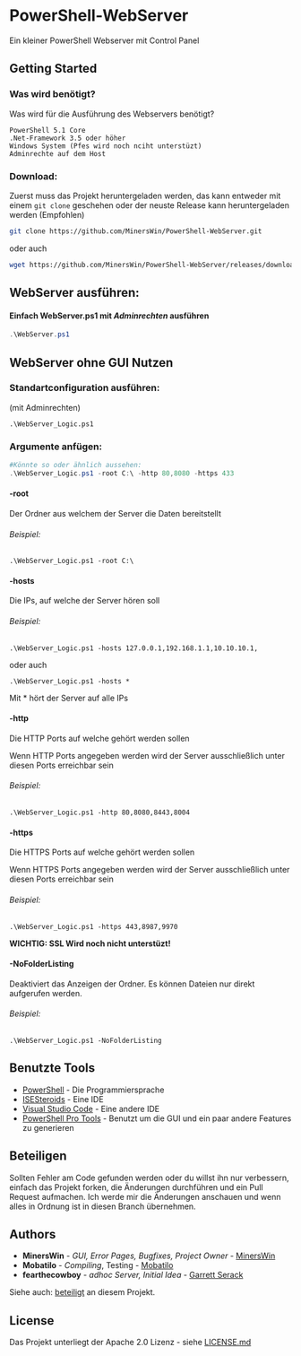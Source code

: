 # PowerShell-WebServer
Ein kleiner PowerShell Webserver mit Control Panel

## Getting Started

### Was wird benötigt?

Was wird für die Ausführung des Webservers benötigt?

```
PowerShell 5.1 Core
.Net-Framework 3.5 oder höher
Windows System (Pfes wird noch nciht unterstüzt)
Adminrechte auf dem Host
```

### Download:

Zuerst muss das Projekt heruntergeladen werden, das kann entweder mit einem ```git clone``` geschehen oder der neuste Release kann heruntergeladen werden (Empfohlen)

```bash
git clone https://github.com/MinersWin/PowerShell-WebServer.git
```

oder auch

```bash
wget https://github.com/MinersWin/PowerShell-WebServer/releases/download/v.1.0/WebServer.zip
```

## WebServer ausführen:

#### Einfach WebServer.ps1 mit ***Adminrechten*** ausführen

```powershell
.\WebServer.ps1
```

## WebServer ohne GUI Nutzen

### Standartconfiguration ausführen:

(mit Adminrechten)

```
.\WebServer_Logic.ps1
```

### Argumente anfügen:

```powershell
#Könnte so oder ähnlich aussehen:
.\WebServer_Logic.ps1 -root C:\ -http 80,8080 -https 433
```

#### -root

Der Ordner aus welchem der Server die Daten bereitstellt

###### Beispiel:

```.\WebServer_Logic.ps1 -root C:\```

#### -hosts

Die IPs, auf welche der Server hören soll

###### Beispiel:

```.\WebServer_Logic.ps1 -hosts 127.0.0.1,192.168.1.1,10.10.10.1,```

oder auch

```.\WebServer_Logic.ps1 -hosts *```

Mit * hört der Server auf alle IPs

#### -http

Die HTTP Ports auf welche gehört werden sollen

Wenn HTTP Ports angegeben werden wird der Server ausschließlich unter diesen Ports erreichbar sein

###### Beispiel:

```.\WebServer_Logic.ps1 -http 80,8080,8443,8004```

#### -https

Die HTTPS Ports auf welche gehört werden sollen

Wenn HTTPS Ports angegeben werden wird der Server ausschließlich unter diesen Ports erreichbar sein

###### Beispiel:

```.\WebServer_Logic.ps1 -https 443,8987,9970```

**WICHTIG: SSL Wird noch nicht unterstüzt!**

#### -NoFolderListing

Deaktiviert das Anzeigen der Ordner. Es können Dateien nur direkt aufgerufen werden.

###### Beispiel:

```.\WebServer_Logic.ps1 -NoFolderListing```

## Benutzte Tools

* [PowerShell](https://github.com/PowerShell/PowerShell) - Die Programmiersprache
* [ISESteroids](http://www.powertheshell.com/isesteroids/) - Eine IDE
* [Visual Studio Code](https://code.visualstudio.com) - Eine andere IDE
* [PowerShell Pro Tools](https://ironmansoftware.com/powershell-pro-tools/) - Benutzt um die GUI und ein paar andere Features zu generieren

## Beteiligen

Sollten Fehler am Code gefunden werden oder du willst ihn nur verbessern, einfach das Projekt forken, die Änderungen durchführen und ein Pull Request aufmachen. Ich werde mir die Änderungen anschauen und wenn alles in Ordnung ist in diesen Branch übernehmen.

## Authors

* **MinersWin** - *GUI, Error Pages, Bugfixes, Project Owner* - [MinersWin](https://github.com/MinersWin)
* **Mobatilo** - *Compiling*, Testing - [Mobatilo](https://github.com/Mobatilo)
* **fearthecowboy** - *adhoc Server, Initial Idea* - [Garrett Serack](https://github.com/fearthecowboy)

Siehe auch: [beteiligt](https://github.com/MinersWin/PowerShell-WebServer/contributors) an diesem Projekt.

## License

Das Projekt unterliegt der Apache 2.0 Lizenz - siehe [LICENSE.md](LICENSE.md)

